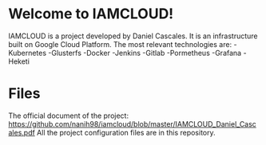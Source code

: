 # Welcome to IAMCLOUD!
  
  
IAMCLOUD is a project developed by Daniel Cascales. It is an infrastructure built on Google Cloud Platform. The most relevant technologies are: -Kubernetes -Glusterfs -Docker -Jenkins -Gitlab -Pormetheus -Grafana -Heketi



# Files

The official document of the project: https://github.com/nanih98/iamcloud/blob/master/IAMCLOUD_Daniel_Cascales.pdf 
All the project configuration files are in this repository.
